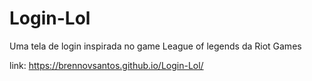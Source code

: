 # Login-Lol
 Uma tela de login inspirada no game League of legends da Riot Games
 
 link: https://brennovsantos.github.io/Login-Lol/
